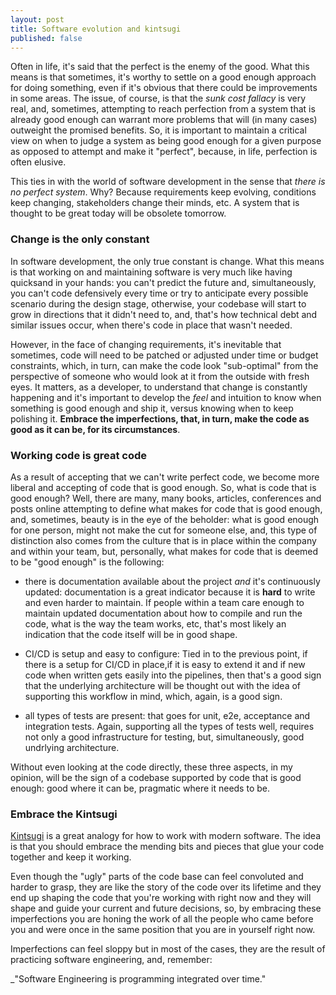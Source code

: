 ```yaml
---
layout: post
title: Software evolution and kintsugi
published: false
---
```

  
Often in life, it's said that the perfect is the enemy of the good. What this means is that sometimes, it's worthy to settle on a good enough approach for doing something, even if it's obvious that there could be improvements in some areas. The issue, of course, is that the _sunk cost fallacy_ is very real, and, sometimes, attempting to reach perfection from a system that is already good enough can warrant more problems that will (in many cases) outweight the promised benefits. So, it is important to maintain a critical view on when to judge a system as being good enough for a given purpose as opposed to attempt and make it "perfect", because, in life, perfection is often elusive.

This ties in with the world of software development in the sense that _there is no perfect system_. Why? Because requirements keep evolving, conditions keep changing, stakeholders change their minds, etc. A system that is thought to be great today will be obsolete tomorrow.

### Change is the only constant

In software development, the only true constant is change. What this means is that working on and maintaining software is very much like having quicksand in your hands: you can't predict the future and, simultaneously, you can't code defensively every time or try to anticipate every possible scenario during the design stage, otherwise, your codebase will start to grow in directions that it didn't need to, and, that's how technical debt and similar issues occur, when there's code in place that wasn't needed.

However, in the face of changing requirements, it's inevitable that sometimes, code will need to be patched or adjusted under time or budget constraints, which, in turn, can make the code look "sub-optimal" from the perspective of someone who would look at it from the outside with fresh eyes. It matters, as a developer, to understand that change is constantly happening and it's important to develop the _feel_ and intuition to know when something is good enough and ship it, versus knowing when to keep polishing it. **Embrace the imperfections, that, in turn, make the code as good as it can be, for its circumstances**.

### Working code is great code

As a result of accepting that we can't write perfect code, we become more liberal and accepting of code that is good enough. So, what is code that is good enough? Well, there are many, many books, articles, conferences and posts online attempting to define what makes for code that is good enough, and, sometimes, beauty is in the eye of the beholder: what is good enough for one person, might not make the cut for someone else, and, this type of distinction also comes from the culture that is in place within the company and within your team, but, personally, what makes for code that is deemed to be "good enough" is the following:

- there is documentation available about the project _and_ it's continuously updated: documentation is a great indicator because it is **hard** to write and even harder to maintain. If people within a team care enough to maintain updated documentation about how to compile and run the code, what is the way the team works, etc, that's most likely an indication that the code itself will be in good shape.

- CI/CD is setup and easy to configure: Tied in to the previous point, if there is a setup for CI/CD in place,if it is easy to extend it and if new code when written gets easily into the pipelines, then that's a good sign that the underlying architecture will be thought out with the idea of supporting this workflow in mind, which, again, is a good sign.

- all types of tests are present: that goes for unit, e2e, acceptance and integration tests. Again, supporting all the types of tests well, requires not only a good infrastructure for testing, but, simultaneously, good undrlying architecture.

Without even looking at the code directly, these three aspects, in my opinion, will be the sign of a codebase supported by code that is good enough: good where it can be, pragmatic where it needs to be.

### Embrace the Kintsugi

[Kintsugi](https://www.artsy.net/article/artsy-editorial-centuries-old-japanese-tradition-mending-broken-ceramics-gold) is a great analogy for how to work with modern software. The idea is that you should embrace the mending bits and pieces that glue your code together and keep it working.

Even though the "ugly" parts of the code base can feel convoluted and harder to grasp, they are like the story of the code over its lifetime and they end up shaping the code that you're working with right now and they will shape and guide your current and future decisions, so, by embracing these imperfections you are honing the work of all the people who came before you and were once in the same position that you are in yourself right now.

Imperfections can feel sloppy but in most of the cases, they are the result of practicing software engineering, and, remember:

_"Software Engineering is programming integrated over time."
